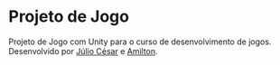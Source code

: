 # Projeto de Jogo
Projeto de Jogo com Unity para o curso de desenvolvimento de jogos. Desenvolvido por [Júlio César](https://github.com/JCOAlves) e [Amilton](https://github.com/Amiltond).
